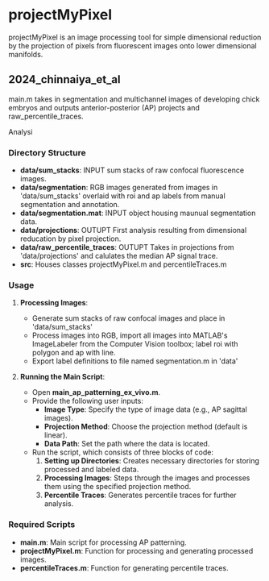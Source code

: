 # projectMyPixel

projectMyPixel is an image processing tool for simple dimensional reduction by the projection of pixels from fluorescent images onto lower dimensional manifolds.


## 2024_chinnaiya_et_al

main.m takes in segmentation and multichannel images of developing chick embryos and outputs anterior-posterior (AP) projects and raw_percentile_traces.

Analysi

### Directory Structure

- **data/sum_stacks**: INPUT sum stacks of raw confocal fluorescence images.
- **data/segmentation**: RGB images generated from images in 'data/sum_stacks' overlaid with roi and ap labels from manual segmentation and annotation.
- **data/segmentation.mat**: INPUT object housing maunual segmentation data.
- **data/projections**: OUTUPT First analysis resulting from dimensional reducation by pixel projection.
- **data/raw_percentile_traces**: OUTUPT Takes in projections from 'data/projections' and calulates the median AP signal trace.
- **src**: Houses classes projectMyPixel.m and percentileTraces.m

### Usage

1. **Processing Images**:
   - Generate sum stacks of raw confocal images and place in 'data/sum_stacks'
   - Process images into RGB, import all images into MATLAB's ImageLabeler from the Computer Vision toolbox; label roi with polygon and ap with line.
   - Export label definitions to file named segmentation.m in 'data'
   
2. **Running the Main Script**:
   - Open **main_ap_patterning_ex_vivo.m**.
   - Provide the following user inputs:
     - **Image Type**: Specify the type of image data (e.g., AP sagittal images).
     - **Projection Method**: Choose the projection method (default is linear).
     - **Data Path**: Set the path where the data is located.
   - Run the script, which consists of three blocks of code:
     1. **Setting up Directories**: Creates necessary directories for storing processed and labeled data.
     2. **Processing Images**: Steps through the images and processes them using the specified projection method.
     3. **Percentile Traces**: Generates percentile traces for further analysis.

### Required Scripts

- **main.m**: Main script for processing AP patterning.
- **projectMyPixel.m**: Function for processing and generating processed images.
- **percentileTraces.m**: Function for generating percentile traces.

